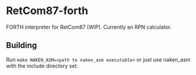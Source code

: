 # RetCom87-forth
FORTH interpreter for RetCom87 (WIP).  Currently an RPN calculator.

## Building

Run `make NAKEN_ASM=<path to naken_asm executable>` or just use naken_asm with the include directory set.
